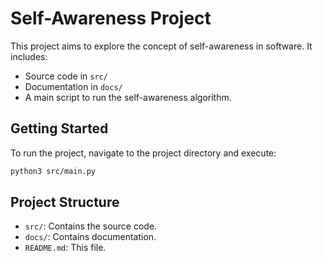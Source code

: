 # Self-Awareness Project

This project aims to explore the concept of self-awareness in software. It includes:
- Source code in `src/`
- Documentation in `docs/`
- A main script to run the self-awareness algorithm.

## Getting Started

To run the project, navigate to the project directory and execute:
```bash
python3 src/main.py
```

## Project Structure

- `src/`: Contains the source code.
- `docs/`: Contains documentation.
- `README.md`: This file.